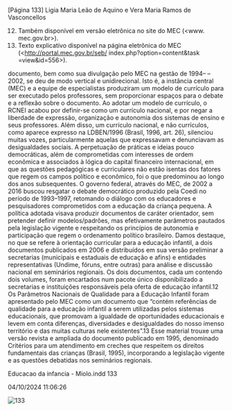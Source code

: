[Página 133]
Ligia Maria Leão de Aquino e Vera Maria Ramos de Vasconcellos

12. Também disponível em versão
eletrônica no site do MEC (<www.
mec.gov.br>).
13. Texto explicativo disponível na
página eletrônica do MEC
(<http://portal.mec.gov.br/seb/
index.php?option=content&task
=view&id=556>).

documento, bem como sua divulgação pelo MEC na gestão de 1994–
–2002, se deu de modo vertical e unidirecional. Isto é, a instância central (MEC) e a equipe de especialistas produziram um modelo de currículo para ser executado pelos professores, sem proporcionar espaços
para o debate e a reflexão sobre o documento.
Ao adotar um modelo de currículo, o RCNEI acabou por definir-se
como um currículo nacional, e por negar a liberdade de expressão,
organização e autonomia dos sistemas de ensino e seus professores.
Além disso, um currículo nacional, e não currículos, como aparece expresso na LDBEN/1996 (Brasil, 1996, art. 26), silenciou muitas vozes,
particularmente aquelas que expressavam e denunciavam as desigualdades sociais.
A perpetuação de práticas e ideias pouco democráticas, além de
comprometidas com interesses de ordem econômica e associados
à lógica do capital financeiro internacional, em que as questões pedagógicas e curriculares não estão isentas dos fatores que regem os
campos político e econômico, foi o que predominou ao longo dos anos
subsequentes.
O governo federal, através do MEC, de 2002 a 2016 buscou resgatar
o debate democrático produzido pela Coedi no período de 1993–1997,
retomando o diálogo com os educadores e pesquisadores comprometidos com a educação da criança pequena. A política adotada visava
produzir documentos de caráter orientador, sem pretender definir
modelos/padrões, mas efetivamente parâmetros pautados pela legislação vigente e respeitando os princípios de autonomia e participação
que regem o ordenamento político brasileiro. Damos destaque, no
que se refere à orientação curricular para a educação infantil, a dois
documentos publicados em 2006 e distribuídos em sua versão preliminar a secretarias (municipais e estaduais de educação e afins) e
entidades representativas (Undime, fóruns, entre outras) para análise
e discussão nacional em seminários regionais. Os dois documentos,
cada um contendo dois volumes, foram encartados num pacote único
disponibilizado a secretarias e instituições responsáveis pela oferta de
educação infantil.12
Os Parâmetros Nacionais de Qualidade para a Educação Infantil
foram apresentado pelo MEC como um documento que “contém referências de qualidade para a educação infantil a serem utilizadas
pelos sistemas educacionais, que promovam a igualdade de oportunidades educacionais e levem em conta diferenças, diversidades e
desigualdades do nosso imenso território e das muitas culturas nele
existentes”.13 Esse material trouxe uma versão revista e ampliada do
documento publicado em 1995, denominado Critérios para um atendimento em creches que respeitem os direitos fundamentais das crianças
(Brasil, 1995), incorporando a legislação vigente e as questões debatidas nos seminários regionais.


Educacao da infancia - Miolo.indd 133

04/10/2024 11:06:26

![133](./img/page_133-01.jpg)
